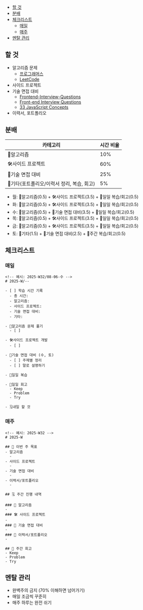 - [할 것](#할-것)
- [분배](#분배)
- [체크리스트](#체크리스트)
  - [매일](#매일)
  - [매주](#매주)
- [멘탈 관리](#멘탈-관리)

## 할 것

- 알고리즘 문제
  - [프로그래머스](https://programmers.co.kr/)
  - [LeetCode](https://leetcode.com/)
- 사이드 프로젝트
- 기술 면접 대비
  - [Frontend-Interview-Questions](https://github.com/Esoolgnah/Frontend-Interview-Questions)
  - [Front-end Interview Questions](https://github.com/h5bp/Front-end-Developer-Interview-Questions)
  - [33 JavaScript Concepts](https://github.com/leonardomso/33-js-concepts)
- 이력서, 포트폴리오

## 분배

| 카테고리                                   | 시간 비율 |
| ------------------------------------------ | --------- |
| 🧠알고리즘                                 | 10%       |
| 🛠️사이드 프로젝트                          | 60%       |
| 🤝기술 면접 대비                           | 25%       |
| 🔄기타(포트폴리오/이력서 정리, 복습, 회고) | 5%        |

- 월: 🧠알고리즘(0.5) + 🛠️사이드 프로젝트(3.5) + 🔄일일 복습/회고(0.5)
- 화: 🧠알고리즘(0.5) + 🛠️사이드 프로젝트(3.5) + 🔄일일 복습/회고(0.5)
- 수: 🧠알고리즘(0.5) + 🤝기술 면접 대비(3.5) + 🔄일일 복습/회고(0.5)
- 목: 🧠알고리즘(0.5) + 🛠️사이드 프로젝트(3.5) + 🔄일일 복습/회고(0.5)
- 금: 🧠알고리즘(0.5) + 🛠️사이드 프로젝트(3.5) + 🔄일일 복습/회고(0.5)
- 토: 🔄기타(1.5) + 🤝기술 면접 대비(2.5) + 🔄주간 복습/회고(0.5)

## 체크리스트

### 매일

```
<!-- 예시: 2025-W32/08-06-수 -->
# 2025-W/--

- [ ] 학습 시간 기록
  - 총 시간:
  - 알고리즘:
  - 사이드 프로젝트:
  - 기술 면접 대비:
  - 기타:

- 🧠알고리즘 문제 풀기
  - [ ]

- 🛠️사이드 프로젝트 개발
  - [ ]

- 🤝기술 면접 대비 (수, 토)
  - [ ] 주제별 정리
  - [ ] 말로 설명하기

- 🔄일일 복습

- 🔄일일 회고
  - Keep
  - Problem
  - Try

- 🗓️내일 할 것

```

### 매주

```
<!-- 예시: 2025-W32 -->
# 2025-W

## 🎯 이번 주 목표
- 알고리즘
  -
- 사이드 프로젝트
  -
- 기술 면접 대비
  -
- 이력서/포트폴리오
  -

## 🗓️ 주간 진행 내역

### 🧠 알고리즘
-
### 🛠️ 사이드 프로젝트
-
### 🤝 기술 면접 대비
-
### 🔄 이력서/포트폴리오
-

## 🔄 주간 회고
- Keep
- Problem
- Try
```

## 멘탈 관리

- 완벽주의 금지 (70% 이해하면 넘어가기)
- 매일 조금씩 꾸준히
- 매주 하루는 완전 쉬기
